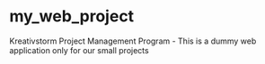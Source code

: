 # my_web_project
Kreativstorm Project Management Program - This is a dummy web application only for our small projects
